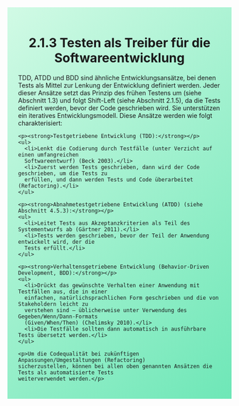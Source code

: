 <div class="rounded-lg border shadow-sm" style="background: linear-gradient(135deg,#D1FAE5 0%,#6EE7B7 100%); padding: 24px; border-color: #34D399">
  <header style="margin-bottom:12px">
    <h1 class="text-2xl font-bold text-gray-900" style="overflow-wrap: break-word; word-wrap: break-word; hyphens: auto;">
      2.1.3 Testen als Treiber für die Softwareentwicklung
    </h1>
  </header>
  <article class="prose max-w-none">
    <p>TDD, ATDD und BDD sind ähnliche Entwicklungsansätze, bei denen Tests als Mittel zur
    Lenkung der Entwicklung definiert werden. Jeder dieser Ansätze setzt das Prinzip des frühen
    Testens um (siehe Abschnitt 1.3) und folgt Shift-Left (siehe Abschnitt 2.1.5), da die Tests
    definiert werden, bevor der Code geschrieben wird. Sie unterstützen ein iteratives Entwicklungsmodell.
    Diese Ansätze werden wie folgt charakterisiert:</p>

    <p><strong>Testgetriebene Entwicklung (TDD):</strong></p>
    <ul>
      <li>Lenkt die Codierung durch Testfälle (unter Verzicht auf einen umfangreichen
      Softwareentwurf) (Beck 2003).</li>
      <li>Zuerst werden Tests geschrieben, dann wird der Code geschrieben, um die Tests zu
      erfüllen, und dann werden Tests und Code überarbeitet (Refactoring).</li>
    </ul>

    <p><strong>Abnahmetestgetriebene Entwicklung (ATDD) (siehe Abschnitt 4.5.3):</strong></p>
    <ul>
      <li>Leitet Tests aus Akzeptanzkriterien als Teil des Systementwurfs ab (Gärtner 2011).</li>
      <li>Tests werden geschrieben, bevor der Teil der Anwendung entwickelt wird, der die
      Tests erfüllt.</li>
    </ul>

    <p><strong>Verhaltensgetriebene Entwicklung (Behavior-Driven Development, BDD):</strong></p>
    <ul>
      <li>Drückt das gewünschte Verhalten einer Anwendung mit Testfällen aus, die in einer
      einfachen, natürlichsprachlichen Form geschrieben und die von Stakeholdern leicht zu
      verstehen sind – üblicherweise unter Verwendung des Gegeben/Wenn/Dann-Formats
      (Given/When/Then) (Chelimsky 2010).</li>
      <li>Die Testfälle sollten dann automatisch in ausführbare Tests übersetzt werden.</li>
    </ul>

    <p>Um die Codequalität bei zukünftigen Anpassungen/Umgestaltungen (Refactoring)
    sicherzustellen, können bei allen oben genannten Ansätzen die Tests als automatisierte Tests
    weiterverwendet werden.</p>
  </article>
</div>
